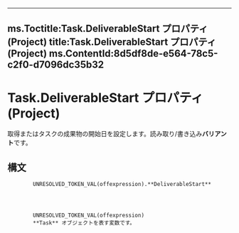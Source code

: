 

---
ms.Toctitle:Task.DeliverableStart プロパティ (Project)
title:Task.DeliverableStart プロパティ (Project)
ms.ContentId:8d5df8de-e564-78c5-c2f0-d7096dc35b32
---
# Task.DeliverableStart プロパティ (Project)




取得またはタスクの成果物の開始日を設定します。読み取り/書き込み**バリアント**です。

## 構文

            UNRESOLVED_TOKEN_VAL(offexpression).**DeliverableStart**




            UNRESOLVED_TOKEN_VAL(offexpression)
            **Task** オブジェクトを表す変数です。





